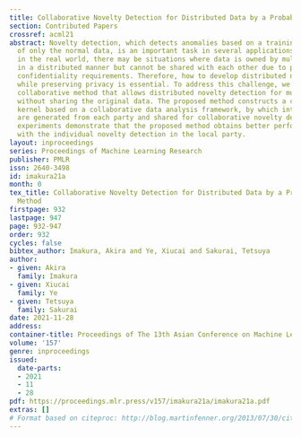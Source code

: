 ```yaml
---
title: Collaborative Novelty Detection for Distributed Data by a Probabilistic Method
section: Contributed Papers
crossref: acml21
abstract: Novelty detection, which detects anomalies based on a training dataset consisting
  of only the normal data, is an important task in several applications. In addition,
  in the real world, there may be situations where data is owned by multiple parties
  in a distributed manner but cannot be shared with each other due to privacy and
  confidentiality requirements. Therefore, how to develop distributed novelty detection
  while preserving privacy is essential. To address this challenge, we propose a probabilistic
  collaborative method that allows distributed novelty detection for multiple parties
  without sharing the original data. The proposed method constructs a collaborative
  kernel based on a collaborative data analysis framework, by which intermediate representations
  are generated from each party and shared for collaborative novelty detection. Numerical
  experiments demonstrate that the proposed method obtains better performance compared
  with the individual novelty detection in the local party.
layout: inproceedings
series: Proceedings of Machine Learning Research
publisher: PMLR
issn: 2640-3498
id: imakura21a
month: 0
tex_title: Collaborative Novelty Detection for Distributed Data by a Probabilistic
  Method
firstpage: 932
lastpage: 947
page: 932-947
order: 932
cycles: false
bibtex_author: Imakura, Akira and Ye, Xiucai and Sakurai, Tetsuya
author:
- given: Akira
  family: Imakura
- given: Xiucai
  family: Ye
- given: Tetsuya
  family: Sakurai
date: 2021-11-28
address:
container-title: Proceedings of The 13th Asian Conference on Machine Learning
volume: '157'
genre: inproceedings
issued:
  date-parts:
  - 2021
  - 11
  - 28
pdf: https://proceedings.mlr.press/v157/imakura21a/imakura21a.pdf
extras: []
# Format based on citeproc: http://blog.martinfenner.org/2013/07/30/citeproc-yaml-for-bibliographies/
---
```


